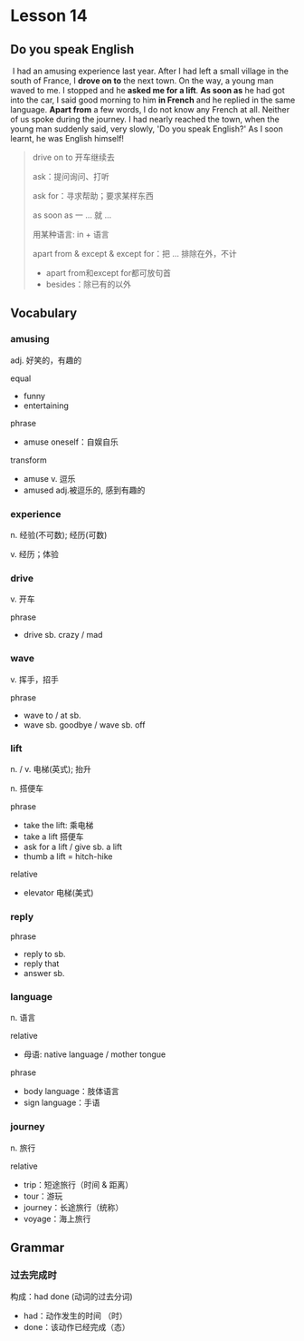 # Lesson 14

## Do you speak English

​	I had an amusing experience last year. After I had left a small village in the south of France, I **drove on to** the next town. On the way, a young man waved to me. I stopped and he **asked me for a lift**. **As soon as** he had got into the car, I said good morning to him **in French** and he replied in the same language. **Apart from** a few words, I do not know any French at all. Neither of us spoke during the journey. I had nearly reached the town, when the young man suddenly said, very slowly, 'Do you speak English?' As I soon learnt, he was English himself!

> drive on to 开车继续去
>
> ask：提问询问、打听 
>
> ask for：寻求帮助；要求某样东西
>
> as soon as 一 ... 就 ...
>
> 用某种语言: in + 语言
>
> apart from & except & except for：把 ... 排除在外，不计
>
> * apart from和except for都可放句首
> * besides：除已有的以外

## Vocabulary

### amusing

adj. 好笑的，有趣的

equal

* funny
* entertaining

phrase

* amuse oneself：自娱自乐

transform

* amuse v. 逗乐
* amused adj.被逗乐的, 感到有趣的

### experience

n. 经验(不可数); 经历(可数)

v. 经历；体验

### drive

v. 开车

phrase

* drive sb. crazy / mad

### wave

v. 挥手，招手

phrase

* wave to / at sb.
* wave sb. goodbye / wave sb. off

### lift

n. / v. 电梯(英式); 抬升

n. 搭便车

phrase

* take the lift: 乘电梯
* take a lift 搭便车
* ask for a lift / give sb. a lift
* thumb a lift = hitch-hike

relative

* elevator 电梯(美式)

### reply

phrase

* reply to sb.
* reply that
* answer sb.

### language

n. 语言

relative

* 母语: native language / mother tongue

phrase

* body language：肢体语言
* sign language：手语

### journey

n. 旅行

relative

* trip：短途旅行（时间 & 距离）
* tour：游玩
* journey：长途旅行（统称）
* voyage：海上旅行

## Grammar

### 过去完成时

构成：had done (动词的过去分词)

* had：动作发生的时间 （时）
* done：该动作已经完成（态）

